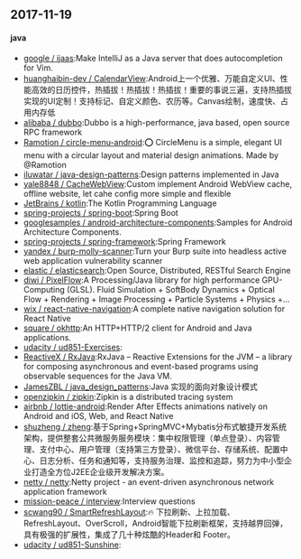 ## 2017-11-19

#### java
* [google / ijaas](https://github.com/google/ijaas):Make IntelliJ as a Java server that does autocompletion for Vim.
* [huanghaibin-dev / CalendarView](https://github.com/huanghaibin-dev/CalendarView):Android上一个优雅、万能自定义UI、性能高效的日历控件，热插拔！热插拔！热插拔！重要的事说三遍，支持热插拔实现的UI定制！支持标记、自定义颜色、农历等。Canvas绘制，速度快、占用内存低
* [alibaba / dubbo](https://github.com/alibaba/dubbo):Dubbo is a high-performance, java based, open source RPC framework
* [Ramotion / circle-menu-android](https://github.com/Ramotion/circle-menu-android):⭕️ CircleMenu is a simple, elegant UI menu with a circular layout and material design animations. Made by @Ramotion
* [iluwatar / java-design-patterns](https://github.com/iluwatar/java-design-patterns):Design patterns implemented in Java
* [yale8848 / CacheWebView](https://github.com/yale8848/CacheWebView):Custom implement Android WebView cache, offline website, let cahe config more simple and flexible
* [JetBrains / kotlin](https://github.com/JetBrains/kotlin):The Kotlin Programming Language
* [spring-projects / spring-boot](https://github.com/spring-projects/spring-boot):Spring Boot
* [googlesamples / android-architecture-components](https://github.com/googlesamples/android-architecture-components):Samples for Android Architecture Components.
* [spring-projects / spring-framework](https://github.com/spring-projects/spring-framework):Spring Framework
* [yandex / burp-molly-scanner](https://github.com/yandex/burp-molly-scanner):Turn your Burp suite into headless active web application vulnerability scanner
* [elastic / elasticsearch](https://github.com/elastic/elasticsearch):Open Source, Distributed, RESTful Search Engine
* [diwi / PixelFlow](https://github.com/diwi/PixelFlow):A Processing/Java library for high performance GPU-Computing (GLSL). Fluid Simulation + SoftBody Dynamics + Optical Flow + Rendering + Image Processing + Particle Systems + Physics +...
* [wix / react-native-navigation](https://github.com/wix/react-native-navigation):A complete native navigation solution for React Native
* [square / okhttp](https://github.com/square/okhttp):An HTTP+HTTP/2 client for Android and Java applications.
* [udacity / ud851-Exercises](https://github.com/udacity/ud851-Exercises):
* [ReactiveX / RxJava](https://github.com/ReactiveX/RxJava):RxJava – Reactive Extensions for the JVM – a library for composing asynchronous and event-based programs using observable sequences for the Java VM.
* [JamesZBL / java_design_patterns](https://github.com/JamesZBL/java_design_patterns):Java 实现的面向对象设计模式
* [openzipkin / zipkin](https://github.com/openzipkin/zipkin):Zipkin is a distributed tracing system
* [airbnb / lottie-android](https://github.com/airbnb/lottie-android):Render After Effects animations natively on Android and iOS, Web, and React Native
* [shuzheng / zheng](https://github.com/shuzheng/zheng):基于Spring+SpringMVC+Mybatis分布式敏捷开发系统架构，提供整套公共微服务服务模块：集中权限管理（单点登录）、内容管理、支付中心、用户管理（支持第三方登录）、微信平台、存储系统、配置中心、日志分析、任务和通知等，支持服务治理、监控和追踪，努力为中小型企业打造全方位J2EE企业级开发解决方案。
* [netty / netty](https://github.com/netty/netty):Netty project - an event-driven asynchronous network application framework
* [mission-peace / interview](https://github.com/mission-peace/interview):Interview questions
* [scwang90 / SmartRefreshLayout](https://github.com/scwang90/SmartRefreshLayout):🔥 下拉刷新、上拉加载、RefreshLayout、OverScroll，Android智能下拉刷新框架，支持越界回弹，具有极强的扩展性，集成了几十种炫酷的Header和 Footer。
* [udacity / ud851-Sunshine](https://github.com/udacity/ud851-Sunshine):
